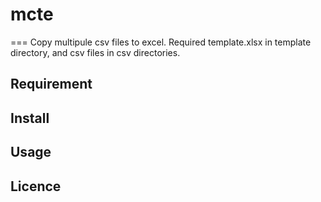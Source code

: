 # mcte
===
Copy multipule csv files to excel.
Required template.xlsx in template directory, and csv files in csv directories.

## Requirement


## Install


## Usage


## Licence
